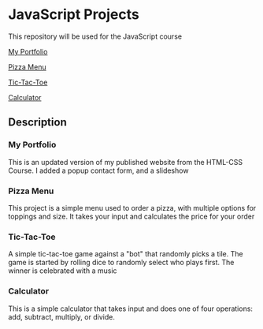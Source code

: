 # JavaScript Projects
 This repository will be used for the JavaScript course

[My Portfolio](https://elevatewebdesign.tech)

[Pizza Menu](https://github.com/Adamrashid781/JavaScript-Projects/tree/main/Pizza_Project)

[Tic-Tac-Toe](https://github.com/Adamrashid781/JavaScript-Projects/tree/main/TicTacToe)

[Calculator](https://github.com/Adamrashid781/JavaScript-Projects/tree/main/Calculator%20Assignment)

## Description
### My Portfolio
This is an updated version of my published website from the HTML-CSS Course. I added a popup contact form, and a slideshow

### Pizza Menu
This project is a simple menu used to order a pizza, with multiple options for toppings and size. It takes your input and calculates the price for your order

### Tic-Tac-Toe
A simple tic-tac-toe game against a "bot" that randomly picks a tile. The game is started by rolling dice to randomly select who plays first. The winner is celebrated with a music

### Calculator
This is a simple calculator that takes input and does one of four operations: add, subtract, multiply, or divide.
